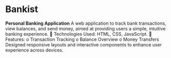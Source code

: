 # Bankist
**Personal Banking Application**
A web application to track bank transactions, view balances, and send money, aimed at providing users a simple, intuitive banking experience.
 Technologies Used: HTML, CSS, JavaScript.
 Features:
  o Transaction Tracking
  o Balance Overview
  o Money Transfers
Designed responsive layouts and interactive components to enhance user
experience across devices.
